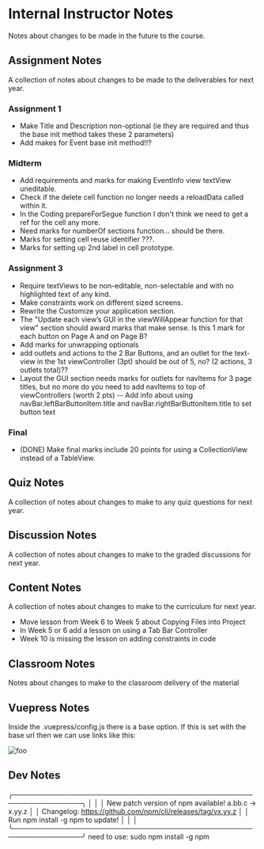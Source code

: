 # Internal Instructor Notes

Notes about changes to be made in the future to the course.

## Assignment Notes

A collection of notes about changes to be made to the deliverables for next year.

### Assignment 1 
- Make Title and Description non-optional (ie they are required and thus the base init method takes these 2 parameters)
- Add makes for Event base init method!!?

### Midterm
- Add requirements and marks for making EventInfo view textView uneditable.
- Check if the delete cell function no longer needs a reloadData called within it.
- In the Coding prepareForSegue function I don't think we need to get a ref for the cell any more.
- Need marks for numberOf sections function... should be there.
- Marks for setting cell reuse identifier ???.
- Marks for setting up 2nd label in cell prototype.

### Assignment 3 
- Require textViews to be non-editable, non-selectable and with no highlighted text of any kind.
- Make constraints work on different sized screens.
- Rewrite the Customize your application section.
- The "Update each view’s GUI in the viewWillAppear function for that view" section should award marks that make sense.  Is this 1 mark for each button on Page A and on Page B?
- Add marks for unwrapping optionals
- add outlets and actions to the 2 Bar Buttons, and an outlet for the text-view in the 1st viewController (3pt) should be out of 5, no?  (2 actions, 3 outlets total)??
- Layout the GUI section needs marks for outlets for navItems for 3 page titles, but no more do you need to add navItems to top of viewControllers (worth 2 pts)
-- Add info about using navBar.leftBarButtonItem.title and navBar.rightBarButtonItem.title to set button text

### Final
- (DONE) Make final marks include 20 points for using a CollectionView instead of a TableView.

## Quiz Notes

A collection of notes about changes to make to any quiz questions for next year.

## Discussion Notes

A collection of notes about changes to make to the graded discussions for next year.

## Content Notes

A collection of notes about changes to make to the curriculum for next year.
- Move lesson from Week 6 to Week 5 about Copying Files into Project
- In Week 5 or 6 add a lesson on using a Tab Bar Controller
- Week 10 is missing the lesson on adding constraints in code

## Classroom Notes

Notes about changes to make to the classroom delivery of the material

## Vuepress Notes

Inside the .vuepress/config.js there is a base option. If this is set with the base url then we can use links like this:

<img :src="$withBase('/foo.png')" alt="foo">


## Dev Notes

   ╭────────────────────────────────────────────────────────────────╮
   │                                                                │
   │      New patch version of npm available! a.bb.c → x.yy.z       │
   │   Changelog: https://github.com/npm/cli/releases/tag/vx.yy.z   │
   │               Run npm install -g npm to update!                │
   │                                                                │
   ╰────────────────────────────────────────────────────────────────╯
   need to use:
   sudo npm install -g npm